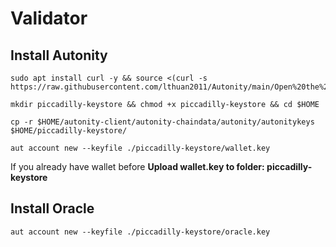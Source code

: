 
# Validator

## Install Autonity
```
sudo apt install curl -y && source <(curl -s https://raw.githubusercontent.com/lthuan2011/Autonity/main/Open%20the%20door/auto_install)
```
```
mkdir piccadilly-keystore && chmod +x piccadilly-keystore && cd $HOME
```
```
cp -r $HOME/autonity-client/autonity-chaindata/autonity/autonitykeys $HOME/piccadilly-keystore/
```
```
aut account new --keyfile ./piccadilly-keystore/wallet.key
```
If you already have wallet before
**Upload wallet.key to folder: piccadilly-keystore**

## Install Oracle

```
aut account new --keyfile ./piccadilly-keystore/oracle.key
```

